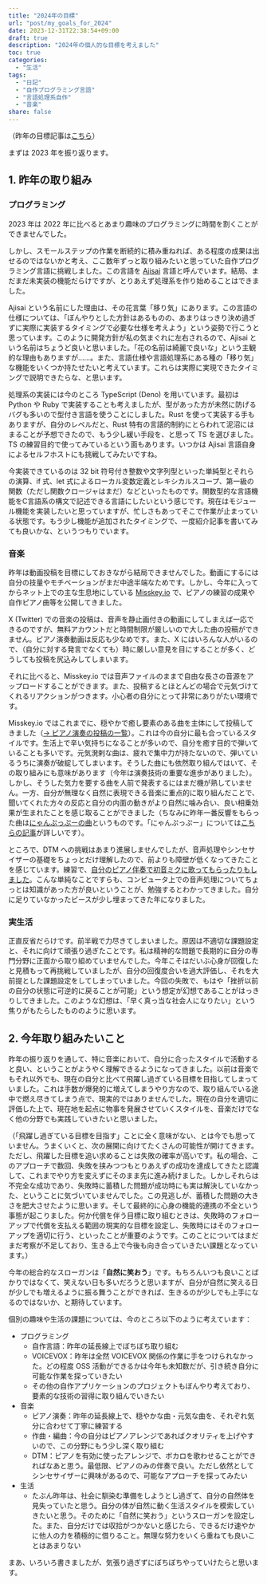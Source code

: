 ```yaml
---
title: "2024年の目標"
url: "post/my_goals_for_2024"
date: 2023-12-31T22:38:54+09:00
draft: true
description: "2024年の個人的な目標を考えました"
toc: true
categories:
  - "生活"
tags:
  - "日記"
  - "自作プログラミング言語"
  - "言語処理系自作"
  - "音楽"
share: false
---
```


（昨年の目標記事は[こちら](/post/my_goals_for_2023)）

まずは 2023 年を振り返ります。

## 1. 昨年の取り組み

### プログラミング

2023 年は 2022 年に比べるとあまり趣味のプログラミングに時間を割くことができませんでした。

しかし、スモールステップの作業を断続的に積み重ねれば、ある程度の成果は出せるのではないかと考え、ここ数年ずっと取り組みたいと思っていた自作プログラミング言語に挑戦しました。この言語を [Ajisai](https://github.com/PickledChair/ajisai) 言語と呼んでいます。結局、まだまだ未実装の機能だらけですが、とりあえず処理系を作り始めることはできました。

Ajisai という名前にした理由は、その花言葉「移り気」にあります。この言語の仕様については、「ぼんやりとした方針はあるものの、あまりはっきり決め過ぎずに実際に実装するタイミングで必要な仕様を考えよう」という姿勢で行こうと思っています。このように開発方針が私の気まぐれに左右されるので、Ajisai という名前はちょうど良いと思いました。「花の名前は綺麗で良いな」という主観的な理由もありますが……。また、言語仕様や言語処理系にある種の「移り気」な機能をいくつか持たせたいと考えています。これらは実際に実現できたタイミングで説明できたらな、と思います。

処理系の実装には今のところ TypeScript (Deno) を用いています。最初は Python や Ruby で実装することも考えましたが、型があった方が未然に防げるバグも多いので型付き言語を使うことにしました。Rust を使って実装する手もありますが、自分のレベルだと、Rust 特有の言語的制約にとらわれて泥沼にはまることが予想できたので、もう少し緩い手段を、と思って TS を選びました。TS の練習目的で使ってみているという面もあります。いつかは Ajisai 言語自身によるセルフホストにも挑戦してみたいですね。

今実装できているのは 32 bit 符号付き整数や文字列型といった単純型とそれらの演算、if 式、let 式によるローカル変数定義とレキシカルスコープ、第一級の関数（ただし関数クロージャはまだ）などといったものです。関数型的な言語機能をC言語系の構文で記述できる言語にしたいという感じです。現在はモジュール機能を実装したいと思っていますが、忙しさもあってそこで作業が止まっている状態です。もう少し機能が追加されたタイミングで、一度紹介記事を書いてみても良いかな、というつもりでいます。

### 音楽

昨年は動画投稿を目標にしておきながら結局できませんでした。動画にするには自分の技量やモチベーションがまだ中途半端なためです。しかし、今年に入ってからネット上での主な生息地にしている [Misskey.io](https://misskey.io) で、ピアノの練習の成果や自作ピアノ曲等を公開してきました。

X (Twitter) での音楽の投稿は、音声を静止画付きの動画にしてしまえば一応できるのですが、無料アカウントだと時間制限が厳しいので大した曲の投稿ができません。ピアノ演奏動画は反応も少なめです。また、X にはいろんな人がいるので、（自分に対する発言でなくても）時に厳しい意見を目にすることが多く、どうしても投稿を尻込みしてしまいます。

それに比べると、Misskey.io では音声ファイルのままで自由な長さの音源をアップロードすることができます。また、投稿するとほとんどの場合で元気づけてくれるリアクションがつきます。小心者の自分にとって非常にありがたい環境です。

Misskey.io ではこれまでに、穏やかで癒し要素のある曲を主体にして投稿してきました（[→ ピアノ演奏の投稿の一覧](https://misskey.io/clips/9fayczoyuw)）。これは今の自分に最も合っているスタイルです。生活上で辛い気持ちになることが多いので、自分を癒す目的で弾いていることも多いです。元気溌剌な曲は、疲れで集中力が持たないので、弾いているうちに演奏が破綻してしまいます。そうした曲にも依然取り組んではいて、その取り組みにも意味があります（今年は演奏技術の重要な進歩がありました）。しかし、そうした気力を要する曲を人前で発表するにはまだ機が熟していません。一方、自分が無理なく自然に表現できる音楽に重点的に取り組んだことで、聞いてくれた方々の反応と自分の内面の動きがより自然に噛み合い、良い相乗効果が生まれたことを感じ取ることができました（ちなみに昨年一番反響をもらった曲は[にゃんぷっぷーの曲](https://misskey.io/notes/9kb9c7swnq)というものです。「にゃんぷっぷー」については[こちらの記事](https://note.com/spoonail/n/n626489ca56a0)が詳しいです）。

ところで、DTM への挑戦はあまり進展しませんでしたが、音声処理やシンセサイザーの基礎をちょっとだけ理解したので、前よりも障壁が低くなってきたことを感じています。練習で、[自分のピアノ伴奏で初音ミクに歌ってもらったりもしました](https://misskey.io/notes/9ngiua1r8xuc0f4h)。こんな単純なことですらも、コンピュータ上での音声処理についてちょっとは知識があった方が良いということが、勉強するとわかってきました。自分に足りていなかったピースが少し埋まってきた年になりました。

### 実生活

正直反省だらけです。前半戦で力尽きてしまいました。原因は不適切な課題設定と、それに向けて頑張り過ぎたことです。私は精神的な問題で長期的に自分の専門分野に正面から取り組めていませんでした。今年こそはだいぶ心身が回復したと見積もって再挑戦していましたが、自分の回復度合いを過大評価し、それを大前提とした課題設定をしてしまっていました。今回の失敗で、もはや「挫折以前の自分の状態に可逆的に戻ることが可能」という想定が幻想であることがはっきりしてきました。このような幻想は、「早く真っ当な社会人になりたい」という焦りがもたらしたもののように思います。

## 2. 今年取り組みたいこと

昨年の振り返りを通して、特に音楽において、自分に合ったスタイルで活動すると良い、ということがようやく理解できるようになってきました。以前は音楽でもそれ以外でも、現在の自分と比べて飛躍し過ぎている目標を目指してしまっていました。これは手数が爆発的に増えてしまうやり方なので、取り組んでいる途中で燃え尽きてしまう点で、現実的ではありませんでした。現在の自分を適切に評価した上で、現在地を起点に物事を発展させていくスタイルを、音楽だけでなく他の分野でも実践していきたいと思いました。

（「飛躍し過ぎている目標を目指す」ことに全く意味がない、とは今でも思っていません。うまくいくと、次の展開に向けてたくさんの可能性が開けてきます。ただし、飛躍した目標を追い求めることは失敗の確率が高いです。私の場合、このアプローチで数回、失敗を挟みつつもとりあえずの成功を達成してきたと認識して、これまでやり方を変えずにそのまま先に進み続けました。しかしそれらは不完全な成功であり、失敗時に蓄積した問題が成功時にも実は解決していなかった、ということに気づいていませんでした。この見逃しが、蓄積した問題の大きさを肥大させたように思います。そして最終的に心身の機能的連携の不全という事態が起こりました。何か代償を伴う目標に取り組むときは、失敗時のフォローアップで代償を支払える範囲の現実的な目標を設定し、失敗時にはそのフォローアップを適切に行う、といったことが重要のようです。このことについてはまだまだ考察が不足しており、生きる上で今後も向き合っていきたい課題となっています。）

今年の総合的なスローガンは「**自然に笑おう**」です。もちろんいつも良いことばかりではなくて、笑えない日も多いだろうと思いますが、自分が自然に笑える日が少しでも増えるように振る舞うことができれば、生きるのが少しでも上手になるのではないか、と期待しています。

個別の趣味や生活の課題については、今のところ以下のように考えています：

- プログラミング
    - 自作言語：昨年の延長線上でぼちぼち取り組む
    - VOICEVOX：昨年は全然 VOICEVOX 関係の作業に手をつけられなかった。どの程度 OSS 活動ができるかは今年も未知数だが、引き続き自分に可能な作業を探っていきたい
    - その他の自作アプリケーションのプロジェクトもぼんやり考えており、要素的な技術の習得に取り組んでいきたい
- 音楽
    - ピアノ演奏：昨年の延長線上で、穏やかな曲・元気な曲を、それぞれ気分に合わせて丁寧に練習する
    - 作曲・編曲：今の自分はピアノアレンジであればクオリティを上げやすいので、この分野にもう少し深く取り組む
    - DTM：ピアノを有効に使ったアレンジで、ボカロを歌わせることができればなあと思う。最低限、ピアノのみの伴奏で良い。ただし依然としてシンセサイザーに興味があるので、可能なアプローチを探ってみたい
- 生活
    - たぶん昨年は、社会に馴染む準備をしようとし過ぎて、自分の自然体を見失っていたと思う。自分の体が自然に動く生活スタイルを模索していきたいと思う。そのために「自然に笑おう」というスローガンを設定した。また、自分だけでは収拾がつかないと感じたら、できるだけ速やかに他人の力を積極的に借りること。無理な努力をいくら重ねても良いことはあまりない

まあ、いろいろ書きましたが、気張り過ぎずにぼちぼちやっていけたらと思います。
